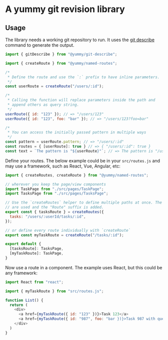 # A yummy git revision library

## Usage

The library needs a working git repository to run. It uses the  [git describe](https://git-scm.com/docs/git-describe) command to generate the output.

```javascript
import { gitDescribe } from "@yummy/git-describe";

import { createRoute } from "@yummy/named-routes";

/*
 * Define the route and use the `:` prefix to have inline parameters.
 */
const userRoute = createRoute("/users/:id");

/*
 * Calling the function will replace parameters inside the path and
 * append others as query string.
 */
userRoute({ id: "123" }); // => "/users/123"
userRoute({ id: "123", foo: "bar" }); // => "/users/123?foo=bar"

/*
 * You can access the initially passed pattern in multiple ways
 */
const pattern = userRoute.pattern; // => "/users/:id"
const routes = { [userRoute]: true } // => { "/users/:id": true }
const text = `The pattern is "${userRoute}"`; // => The pattern is "/users/:id"

```

Define your routes. The below example could be in your `src/routes.js` and may use a framework, such as React, Vue, Angular, etc:

```javascript
import { createRoutes, createRoute } from "@yummy/named-routes";

// wherever you keep the page/view components
import TaskPage from "./src/pages/TaskPage";
import TasksPage from "./src/pages/TasksPage";

// Use the `createRoutes` helper to define multiple paths at once. The keys
// are used and the "Route" suffix is added.
export const { tasksRoute } = createRoutes({
  tasks: "/users/:userId/tasks/:id",
});

// or define every route individually with `createRoute`
export const myTaskRoute = createRoute("/tasks/:id");

export default {
  [tasksRoute]: TasksPage,
  [myTaskRoute]: TaskPage,
}

```

Now use a route in a component. The example uses React, but this could be any framework:

```javascript
import React from "react";

import { myTaskRoute } from "src/routes.js";

function List() {
  return (
    <div>
      <a href={myTaskRoute({ id: "123" })}>Task 123</a>
      <a href={myTaskRoute({ id: "987", foo: "bar })}>Task 987 with query string</a>
    </div>
  )
}

```
